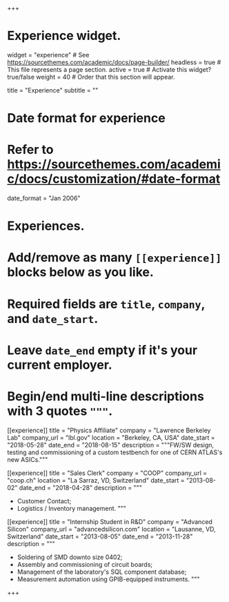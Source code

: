 +++
# Experience widget.
widget = "experience"  # See https://sourcethemes.com/academic/docs/page-builder/
headless = true  # This file represents a page section.
active = true  # Activate this widget? true/false
weight = 40  # Order that this section will appear.

title = "Experience"
subtitle = ""

# Date format for experience
#   Refer to https://sourcethemes.com/academic/docs/customization/#date-format
date_format = "Jan 2006"

# Experiences.
#   Add/remove as many `[[experience]]` blocks below as you like.
#   Required fields are `title`, `company`, and `date_start`.
#   Leave `date_end` empty if it's your current employer.
#   Begin/end multi-line descriptions with 3 quotes `"""`.
[[experience]]
  title = "Physics Affiliate"
  company = "Lawrence Berkeley Lab"
  company_url = "lbl.gov"
  location = "Berkeley, CA, USA"
  date_start = "2018-05-28"
  date_end = "2018-08-15"
  description = """FW/SW design, testing and commissioning of a custom testbench for one of CERN ATLAS's new ASICs."""


[[experience]]
  title = "Sales Clerk"
  company = "COOP"
  company_url = "coop.ch"
  location = "La Sarraz, VD, Switzerland"
  date_start = "2013-08-02"
  date_end = "2018-04-28"
  description = """
  * Customer Contact;
  * Logistics / Inventory management.
  """

[[experience]]
  title = "Internship Student in R&D"
  company = "Advanced Silicon"
  company_url = "advancedsilicon.com"
  location = "Lausanne, VD, Switzerland"
  date_start = "2013-08-05"
  date_end = "2013-11-28"
  description = """
  * Soldering of SMD downto size 0402; 
  * Assembly and commissioning of circuit boards; 
  * Management of the laboratory's SQL component database; 
  * Measurement automation using GPIB-equipped instruments.
  """

+++
